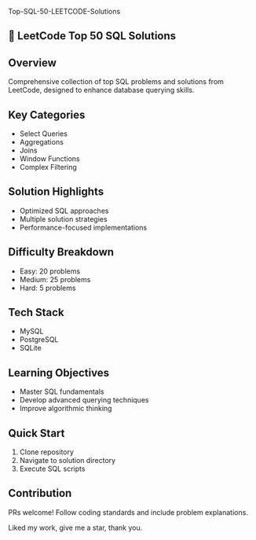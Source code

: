 Top-SQL-50-LEETCODE-Solutions

## 🚀 LeetCode Top 50 SQL Solutions  

## Overview  
Comprehensive collection of top SQL problems and solutions from LeetCode, designed to enhance database querying skills.  

## Key Categories  
- Select Queries  
- Aggregations  
- Joins  
- Window Functions  
- Complex Filtering  

## Solution Highlights  
- Optimized SQL approaches  
- Multiple solution strategies  
- Performance-focused implementations  

## Difficulty Breakdown  
- Easy: 20 problems  
- Medium: 25 problems  
- Hard: 5 problems  

## Tech Stack  
- MySQL  
- PostgreSQL  
- SQLite  

## Learning Objectives  
- Master SQL fundamentals  
- Develop advanced querying techniques  
- Improve algorithmic thinking  

## Quick Start  
1. Clone repository  
2. Navigate to solution directory  
3. Execute SQL scripts  

## Contribution  
PRs welcome! Follow coding standards and include problem explanations. 

Liked my work, give me a star, thank you.
